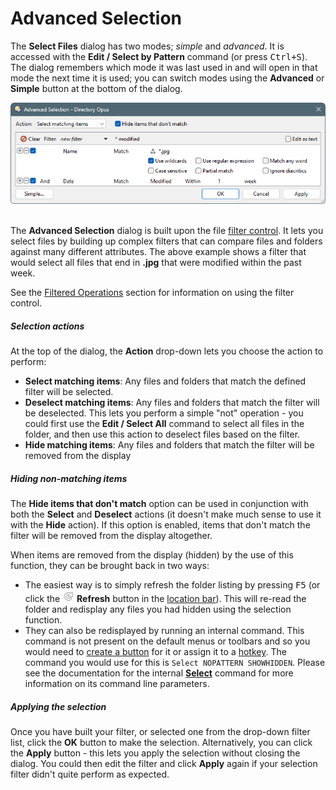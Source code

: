 # Advanced Selection

The **Select Files** dialog has two modes; *simple* and *advanced*. It is accessed with the **Edit / Select by Pattern** command (or press <kbd>Ctrl+S</kbd>). The dialog remembers which mode it was last used in and will open in that mode the next time it is used; you can switch modes using the **Advanced** or **Simple** button at the bottom of the dialog.

![](/Manual/images/media/13/select_files_-_advanced.png) 

The **Advanced Selection** dialog is built upon the file [filter control](/Manual/file_operations/filtered_operations/RAEDME.md). It lets you select files by building up complex filters that can compare files and folders against many different attributes. The above example shows a filter that would select all files that end in **.jpg** that were modified within the past week.

See the [Filtered Operations](/Manual/file_operations/filtered_operations/RAEDME.md) section for information on using the filter control.

##### Selection actions

At the top of the dialog, the **Action** drop-down lets you choose the action to perform:

- **Select matching items**: Any files and folders that match the defined filter will be selected.
- **Deselect matching items**: Any files and folders that match the filter will be deselected. This lets you perform a simple "not" operation - you could first use the **Edit / Select All** command to select all files in the folder, and then use this action to deselect files based on the filter.
- **Hide matching items**: Any files and folders that match the filter will be removed from the display

##### Hiding non-matching items

The **Hide items that don't match** option can be used in conjunction with both the **Select** and **Deselect** actions (it doesn't make much sense to use it with the **Hide** action). If this option is enabled, items that don't match the filter will be removed from the display altogether.

When items are removed from the display (hidden) by the use of this function, they can be brought back in two ways:

- The easiest way is to simply refresh the folder listing by pressing <kbd>F5</kbd> (or click the ![](/Manual/images/media/13/location_toolbar_-_refresh.png) **Refresh** button in the [location bar](/Manual/basic_concepts/the_lister/navigation/file_display_border.md)). This will re-read the folder and redisplay any files you had hidden using the selection function.
- They can also be redisplayed by running an internal command. This command is not present on the default menus or toolbars and so you would need to [create a button](/Manual/customize/creating_your_own_buttons/RAEDME.md) for it or assign it to a [hotkey](/Manual/customize/the_customize_dialog/keys.md). The command you would use for this is `Select NOPATTERN SHOWHIDDEN`. Please see the documentation for the internal **[Select](/Manual/reference/command_reference/internal_commands/select.md)** command for more information on its command line parameters.

##### Applying the selection

Once you have built your filter, or selected one from the drop-down filter list, click the **OK** button to make the selection. Alternatively, you can click the **Apply** button - this lets you apply the selection without closing the dialog. You could then edit the filter and click **Apply** again if your selection filter didn't quite perform as expected.
